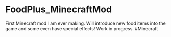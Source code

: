 # FoodPlus_MinecraftMod
First Minecraft mod I am ever making. Will introduce new food items into the game and some even have special effects! Work in progress. #Minecraft
